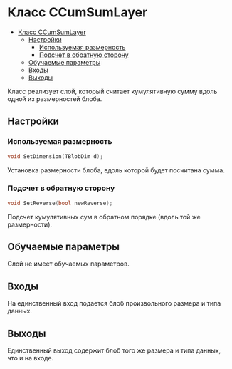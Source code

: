 # Класс CCumSumLayer

<!-- TOC -->

- [Класс CCumSumLayer](#класс-ccumsumlayer)
    - [Настройки](#настройки)
        - [Используемая размерность](#используемая-размерность)
        - [Подсчет в обратную сторону](#подсчет-в-обратную-сторону)
    - [Обучаемые параметры](#обучаемые-параметры)
    - [Входы](#входы)
    - [Выходы](#выходы)

<!-- /TOC -->

Класс реализует слой, который считает кумулятивную сумму вдоль одной из размерностей блоба.

## Настройки

### Используемая размерность

```c++
void SetDimension(TBlobDim d);
```

Установка размерности блоба, вдоль которой будет посчитана сумма.

### Подсчет в обратную сторону

```c++
void SetReverse(bool newReverse);
```

Подсчет кумулятивных сум в обратном порядке (вдоль той же размерности).

## Обучаемые параметры

Слой не имеет обучаемых параметров.

## Входы

На единственный вход подается блоб произвольного размера и типа данных.

## Выходы

Единственный выход содержит блоб того же размера и типа данных, что и на входе.
